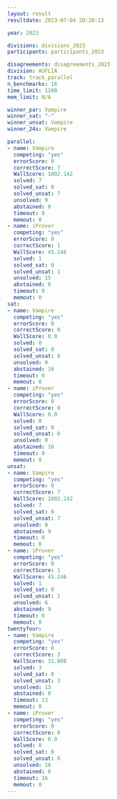 ```yaml
---
layout: result
resultdate: 2023-07-04 20:20:13

year: 2023

divisions: divisions_2023
participants: participants_2023

disagreements: disagreements_2023
division: AUFLIA
track: track_parallel
n_benchmarks: 16
time_limit: 1200
mem_limit: N/A

winner_par: Vampire
winner_sat: "-"
winner_unsat: Vampire
winner_24s: Vampire

parallel:
- name: Vampire
  competing: "yes"
  errorScore: 0
  correctScore: 7
  WallScore: 1002.142
  solved: 7
  solved_sat: 0
  solved_unsat: 7
  unsolved: 9
  abstained: 0
  timeout: 0
  memout: 0
- name: iProver
  competing: "yes"
  errorScore: 0
  correctScore: 1
  WallScore: 45.246
  solved: 1
  solved_sat: 0
  solved_unsat: 1
  unsolved: 15
  abstained: 0
  timeout: 0
  memout: 0
sat:
- name: Vampire
  competing: "yes"
  errorScore: 0
  correctScore: 0
  WallScore: 0.0
  solved: 0
  solved_sat: 0
  solved_unsat: 0
  unsolved: 0
  abstained: 16
  timeout: 0
  memout: 0
- name: iProver
  competing: "yes"
  errorScore: 0
  correctScore: 0
  WallScore: 0.0
  solved: 0
  solved_sat: 0
  solved_unsat: 0
  unsolved: 0
  abstained: 16
  timeout: 0
  memout: 0
unsat:
- name: Vampire
  competing: "yes"
  errorScore: 0
  correctScore: 7
  WallScore: 1002.142
  solved: 7
  solved_sat: 0
  solved_unsat: 7
  unsolved: 0
  abstained: 9
  timeout: 0
  memout: 0
- name: iProver
  competing: "yes"
  errorScore: 0
  correctScore: 1
  WallScore: 45.246
  solved: 1
  solved_sat: 0
  solved_unsat: 1
  unsolved: 6
  abstained: 9
  timeout: 0
  memout: 0
twentyfour:
- name: Vampire
  competing: "yes"
  errorScore: 0
  correctScore: 3
  WallScore: 31.008
  solved: 3
  solved_sat: 0
  solved_unsat: 3
  unsolved: 13
  abstained: 0
  timeout: 13
  memout: 0
- name: iProver
  competing: "yes"
  errorScore: 0
  correctScore: 0
  WallScore: 0.0
  solved: 0
  solved_sat: 0
  solved_unsat: 0
  unsolved: 16
  abstained: 0
  timeout: 16
  memout: 0
---
```

